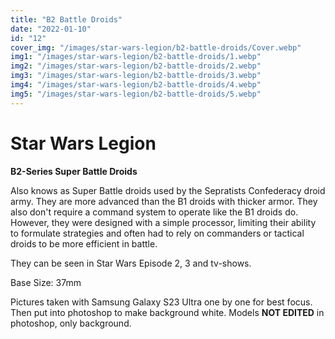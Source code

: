 ```yaml
---
title: "B2 Battle Droids"
date: "2022-01-10"
id: "12"
cover_img: "/images/star-wars-legion/b2-battle-droids/Cover.webp"
img1: "/images/star-wars-legion/b2-battle-droids/1.webp"
img2: "/images/star-wars-legion/b2-battle-droids/2.webp"
img3: "/images/star-wars-legion/b2-battle-droids/3.webp"
img4: "/images/star-wars-legion/b2-battle-droids/4.webp"
img5: "/images/star-wars-legion/b2-battle-droids/5.webp"
---
```


# Star Wars Legion

**B2-Series Super Battle Droids**

Also knows as Super Battle droids used by the Sepratists Confederacy droid army. They are more advanced than the B1 droids with thicker armor. They also don't require a command system to operate like the B1 droids do. However, they were designed with a simple processor, limiting their ability to formulate strategies and often had to rely on commanders or tactical droids to be more efficient in battle.

They can be seen in Star Wars Episode 2, 3 and tv-shows.

Base Size: 37mm

Pictures taken with Samsung Galaxy S23 Ultra one by one for best focus. Then put into photoshop to make background white. Models **NOT EDITED** in photoshop, only background.